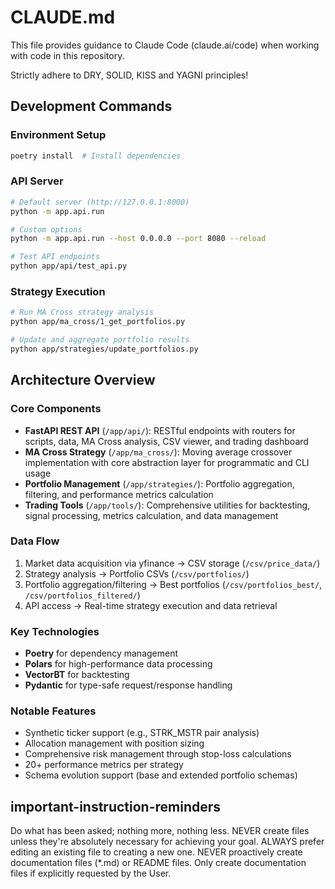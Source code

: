 # CLAUDE.md

This file provides guidance to Claude Code (claude.ai/code) when working with code in this repository.

Strictly adhere to DRY, SOLID, KISS and YAGNI principles!

## Development Commands

### Environment Setup
```bash
poetry install  # Install dependencies
```

### API Server
```bash
# Default server (http://127.0.0.1:8000)
python -m app.api.run

# Custom options
python -m app.api.run --host 0.0.0.0 --port 8080 --reload

# Test API endpoints
python app/api/test_api.py
```

### Strategy Execution
```bash
# Run MA Cross strategy analysis
python app/ma_cross/1_get_portfolios.py

# Update and aggregate portfolio results
python app/strategies/update_portfolios.py
```

## Architecture Overview

### Core Components
- **FastAPI REST API** (`/app/api/`): RESTful endpoints with routers for scripts, data, MA Cross analysis, CSV viewer, and trading dashboard
- **MA Cross Strategy** (`/app/ma_cross/`): Moving average crossover implementation with core abstraction layer for programmatic and CLI usage
- **Portfolio Management** (`/app/strategies/`): Portfolio aggregation, filtering, and performance metrics calculation
- **Trading Tools** (`/app/tools/`): Comprehensive utilities for backtesting, signal processing, metrics calculation, and data management

### Data Flow
1. Market data acquisition via yfinance → CSV storage (`/csv/price_data/`)
2. Strategy analysis → Portfolio CSVs (`/csv/portfolios/`)
3. Portfolio aggregation/filtering → Best portfolios (`/csv/portfolios_best/`, `/csv/portfolios_filtered/`)
4. API access → Real-time strategy execution and data retrieval

### Key Technologies
- **Poetry** for dependency management
- **Polars** for high-performance data processing
- **VectorBT** for backtesting
- **Pydantic** for type-safe request/response handling

### Notable Features
- Synthetic ticker support (e.g., STRK_MSTR pair analysis)
- Allocation management with position sizing
- Comprehensive risk management through stop-loss calculations
- 20+ performance metrics per strategy
- Schema evolution support (base and extended portfolio schemas)

## important-instruction-reminders
Do what has been asked; nothing more, nothing less.
NEVER create files unless they're absolutely necessary for achieving your goal.
ALWAYS prefer editing an existing file to creating a new one.
NEVER proactively create documentation files (*.md) or README files. Only create documentation files if explicitly requested by the User.
